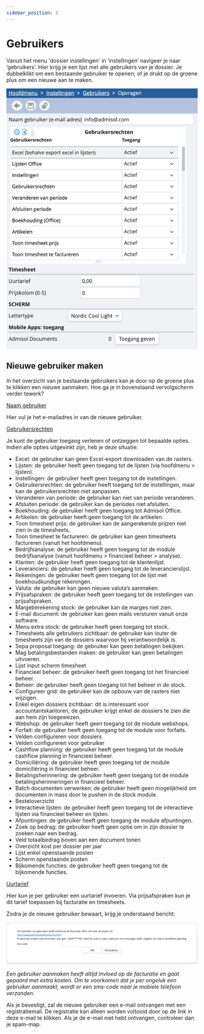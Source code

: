 ```yaml
---
sidebar_position: 3
---
```


# Gebruikers

Vanuit het menu 'dossier instellingen' in ‘instellingen’ navigeer je naar ‘gebruikers’. Hier krijg je een lijst met alle gebruikers van je dossier. Je dubbelklikt om een bestaande gebruiker te openen, of je drukt op de groene plus om een nieuwe aan te maken. 

![alt text](image-11.png)

## Nieuwe gebruiker maken

In het overzicht van je bestaande gebruikers kan je door op de groene plus te klikken een nieuwe aanmaken. Hoe ga je in bovenstaand vervolgscherm verder tewerk? 

<u>Naam gebruiker</u>

Hier vul je het e-mailadres in van de nieuwe gebruiker.

<u>Gebruikersrechten</u>

Je kunt de gebruiker toegang verlenen of ontzeggen tot bepaalde opties. Indien alle opties uitgevinkt zijn, heb je deze situatie: 

- Excel: de gebruiker kan geen Excel-export downloaden van de rasters.
-  Lijsten: de gebruiker heeft geen toegang tot de lijsten (via hoofdmenu > lijsten).
-  Instellingen: de gebruiker heeft geen toegang tot de instellingen.
-  Gebruikersrechten: de gebruiker heeft toegang tot de instellingen, maar kan de gebruikersrechten niet aanpassen.
-  Veranderen van periode: de gebruiker kan niet van periode veranderen.
-  Afsluiten periode: de gebruiker kan de periodes niet afsluiten.
-  Boekhouding: de gebruiker heeft geen toegang tot Admisol Office.
-  Artikelen: de gebruiker heeft geen toegang tot de artikelen.
-  Toon timesheet prijs: de gebruiker kan de aangerekende prijzen niet zien in de timesheets.
-  Toon timesheet te factureren: de gebruiker kan geen timesheets factureren (vanuit het hoofdmenu).
-  Bedrijfsanalyse: de gebruiker heeft geen toegang tot de module bedrijfsanalyse (vanuit hoofdmenu > financieel beheer > analyse).
-  Klanten: de gebruiker heeft geen toegang tot de klantenlijst.
-  Leveranciers: de gebruiker heeft geen toegang tot de leverancierslijst.
-  Rekeningen: de gebruiker heeft geen toegang tot de lijst met boekhoudkundige rekeningen.
-  Valuta: de gebruiker kan geen nieuwe valuta’s aanmaken.
-  Prijsafspraken: de gebruiker heeft geen toegang tot de instellingen van prijsafspraken. 
-  Margeberekening stock: de gebruiker kan de marges niet zien.
-  E-mail document: de gebruiker kan geen mails versturen vanuit onze software.
-  Menu extra stock: de gebruiker heeft geen toegang tot stock.
-  Timesheets alle gebruikers zichtbaar: de gebruiker kan louter de timesheets zijn van de dossiers waarvoor hij verantwoordelijk is.
-  Sepa proposal toegang: de gebruiker kan geen betalingen bekijken.
-  Mag betalingsbestanden maken: de gebruiker kan geen betalingen uitvoeren. 
-  Lijst input scherm timesheet
-  Financieel beheer: de gebruiker heeft geen toegang tot het financieel beheer.  
-  Beheer: de gebruiker heeft geen toegang tot het beheer in de stock.
-  Configureer grid: de gebruiker kan de opbouw van de rasters niet wijzigen.
-  Enkel eigen dossiers zichtbaar: dit is interessant voor accountantskantoren, de gebruiker krijgt enkel de dossiers te zien die aan hem zijn toegewezen. 
-  Webshop: de gebruiker heeft geen toegang tot de module webshops.
-  Forfait: de gebruiker heeft geen toegang tot de module voor forfaits. 
-  Velden configureren voor dossiers
-  Velden configureren voor gebruiker
-  Cashflow planning: de gebruiker heeft geen toegang tot de module cashflow planning in financieel beheer.
-  Domiciliëring: de gebruiker heeft geen toegang tot de module domiciliëring in financieel beheer.
-  Betalingsherinnering: de gebruiker heeft geen toegang tot de module betalingsherinneringen in financieel beheer. 
-  Batch documenten verwerken: de gebruiker heeft geen mogelijkheid om documenten in mass door te pushen in de stock module.
-  Besteloverzicht
-  Interactieve lijsten: de gebruiker heeft geen toegang tot de interactieve lijsten via financieel beheer en lijsten. 
-  Afpuntingen: de gebruiker heeft geen toegang de module afpuntingen. 
-  Zoek op bedrag: de gebruiker heeft geen optie om in zijn dossier te zoeken naar een bedrag.
-  Veld totaalbedrag boven aan een document tonen
-  Overzicht kost per dossier per jaar
-  Lijst enkel openstaande posten 
-  Scherm openstaande posten
-  Bijkomende functies: de gebruiker heeft geen toegang tot de bijkomende functies.


<u>Uurtarief</u>

Hier kun je per gebruiker een uurtarief invoeren. Via prijsafspraken kun je dit tarief toepassen bij facturatie en timesheets.

Zodra je de nieuwe gebruiker bewaart, krijg je onderstaand bericht: 

![alt text](image-12.png)

*Een gebruiker aanmaken heeft altijd invloed op de facturatie en gaat gepaard met extra kosten. Om te voorkomen dat je per ongeluk een gebruiker aanmaakt, wordt er een sms-code naar je mobiele telefoon verzonden.*

Als je bevestigt, zal de nieuwe gebruiker een e-mail ontvangen met een registratiemail. De registratie kan alleen worden voltooid door op de link in deze e-mail te klikken. Als je de e-mail niet hebt ontvangen, controleer dan je spam-map.

